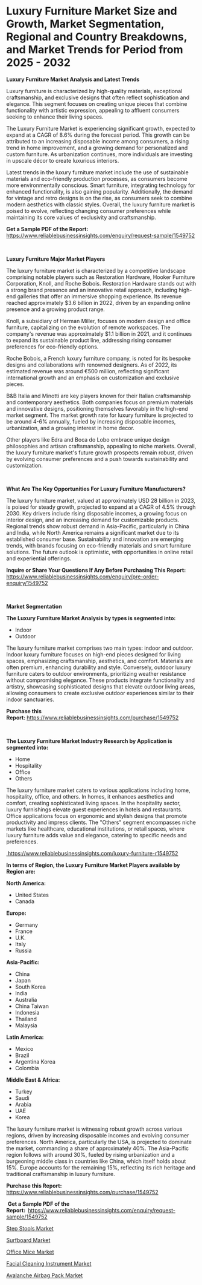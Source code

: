 <p><h1>Luxury Furniture Market Size and Growth, Market Segmentation, Regional and Country Breakdowns, and Market Trends for Period from 2025 -  2032</h1></p><p><strong>Luxury Furniture Market Analysis and Latest Trends</strong></p>
<p><p>Luxury furniture is characterized by high-quality materials, exceptional craftsmanship, and exclusive designs that often reflect sophistication and elegance. This segment focuses on creating unique pieces that combine functionality with artistic expression, appealing to affluent consumers seeking to enhance their living spaces.</p><p>The Luxury Furniture Market is experiencing significant growth, expected to expand at a CAGR of 8.6% during the forecast period. This growth can be attributed to an increasing disposable income among consumers, a rising trend in home improvement, and a growing demand for personalized and custom furniture. As urbanization continues, more individuals are investing in upscale décor to create luxurious interiors.</p><p>Latest trends in the luxury furniture market include the use of sustainable materials and eco-friendly production processes, as consumers become more environmentally conscious. Smart furniture, integrating technology for enhanced functionality, is also gaining popularity. Additionally, the demand for vintage and retro designs is on the rise, as consumers seek to combine modern aesthetics with classic styles. Overall, the luxury furniture market is poised to evolve, reflecting changing consumer preferences while maintaining its core values of exclusivity and craftsmanship.</p></p>
<p><strong>Get a Sample PDF of the Report:&nbsp;</strong> <a href="https://www.reliablebusinessinsights.com/enquiry/request-sample/1549752?utm_campaign=1873&utm_medium=2&utm_source=Github&utm_content=ia&utm_term=04042025&utm_id=luxury-furniture">https://www.reliablebusinessinsights.com/enquiry/request-sample/1549752</a></p>
<p>&nbsp;</p>
<p><strong>Luxury Furniture Major Market Players</strong></p>
<p><p>The luxury furniture market is characterized by a competitive landscape comprising notable players such as Restoration Hardware, Hooker Furniture Corporation, Knoll, and Roche Bobois. Restoration Hardware stands out with a strong brand presence and an innovative retail approach, including high-end galleries that offer an immersive shopping experience. Its revenue reached approximately $3.6 billion in 2022, driven by an expanding online presence and a growing product range.</p><p>Knoll, a subsidiary of Herman Miller, focuses on modern design and office furniture, capitalizing on the evolution of remote workspaces. The company's revenue was approximately $1.1 billion in 2021, and it continues to expand its sustainable product line, addressing rising consumer preferences for eco-friendly options.</p><p>Roche Bobois, a French luxury furniture company, is noted for its bespoke designs and collaborations with renowned designers. As of 2022, its estimated revenue was around €500 million, reflecting significant international growth and an emphasis on customization and exclusive pieces.</p><p>B&B Italia and Minotti are key players known for their Italian craftsmanship and contemporary aesthetics. Both companies focus on premium materials and innovative designs, positioning themselves favorably in the high-end market segment. The market growth rate for luxury furniture is projected to be around 4-6% annually, fueled by increasing disposable incomes, urbanization, and a growing interest in home decor.</p><p>Other players like Edra and Boca do Lobo embrace unique design philosophies and artisan craftsmanship, appealing to niche markets. Overall, the luxury furniture market's future growth prospects remain robust, driven by evolving consumer preferences and a push towards sustainability and customization.</p></p>
<p>&nbsp;</p>
<p><strong>What Are The Key Opportunities For Luxury Furniture Manufacturers?</strong></p>
<p><p>The luxury furniture market, valued at approximately USD 28 billion in 2023, is poised for steady growth, projected to expand at a CAGR of 4.5% through 2030. Key drivers include rising disposable incomes, a growing focus on interior design, and an increasing demand for customizable products. Regional trends show robust demand in Asia-Pacific, particularly in China and India, while North America remains a significant market due to its established consumer base. Sustainability and innovation are emerging trends, with brands focusing on eco-friendly materials and smart furniture solutions. The future outlook is optimistic, with opportunities in online retail and experiential offerings.</p></p>
<p><strong>Inquire or Share Your Questions If Any Before Purchasing This Report:</strong> <a href="https://www.reliablebusinessinsights.com/enquiry/pre-order-enquiry/1549752?utm_campaign=1873&utm_medium=2&utm_source=Github&utm_content=ia&utm_term=04042025&utm_id=luxury-furniture">https://www.reliablebusinessinsights.com/enquiry/pre-order-enquiry/1549752</a></p>
<p>&nbsp;</p>
<p><strong>Market Segmentation</strong></p>
<p><strong>The Luxury Furniture Market Analysis by types is segmented into:</strong></p>
<p><ul><li>Indoor</li><li>Outdoor</li></ul></p>
<p><p>The luxury furniture market comprises two main types: indoor and outdoor. Indoor luxury furniture focuses on high-end pieces designed for living spaces, emphasizing craftsmanship, aesthetics, and comfort. Materials are often premium, enhancing durability and style. Conversely, outdoor luxury furniture caters to outdoor environments, prioritizing weather resistance without compromising elegance. These products integrate functionality and artistry, showcasing sophisticated designs that elevate outdoor living areas, allowing consumers to create exclusive outdoor experiences similar to their indoor sanctuaries.</p></p>
<p><strong>Purchase this Report:&nbsp;</strong><a href="https://www.reliablebusinessinsights.com/purchase/1549752?utm_campaign=1873&utm_medium=2&utm_source=Github&utm_content=ia&utm_term=04042025&utm_id=luxury-furniture">https://www.reliablebusinessinsights.com/purchase/1549752</a></p>
<p>&nbsp;</p>
<p><strong>The Luxury Furniture Market Industry Research by Application is segmented into:</strong></p>
<p><ul><li>Home</li><li>Hospitality</li><li>Office</li><li>Others</li></ul></p>
<p><p>The luxury furniture market caters to various applications including home, hospitality, office, and others. In homes, it enhances aesthetics and comfort, creating sophisticated living spaces. In the hospitality sector, luxury furnishings elevate guest experiences in hotels and restaurants. Office applications focus on ergonomic and stylish designs that promote productivity and impress clients. The "Others" segment encompasses niche markets like healthcare, educational institutions, or retail spaces, where luxury furniture adds value and elegance, catering to specific needs and preferences.</p></p>
<p><a href="https://www.reliablebusinessinsights.com/luxury-furniture-r1549752?utm_campaign=1873&utm_medium=2&utm_source=Github&utm_content=ia&utm_term=04042025&utm_id=luxury-furniture">&nbsp;https://www.reliablebusinessinsights.com/luxury-furniture-r1549752</a></p>
<p><strong>In terms of Region, the Luxury Furniture Market Players available by Region are:</strong></p>
<p>
    <p> <strong> North America: </strong>
        <ul>
            <li>United States</li>
            <li>Canada</li>
        </ul>
        </p> 
    <p> <strong> Europe: </strong>
        <ul>
            <li>Germany</li>
            <li>France</li>
            <li>U.K.</li>
            <li>Italy</li>
            <li>Russia</li>
        </ul>
        </p> 
    <p> <strong> Asia-Pacific: </strong>
        <ul>
            <li>China</li>
            <li>Japan</li>
            <li>South Korea</li>
            <li>India</li>
            <li>Australia</li>
            <li>China Taiwan</li>
            <li>Indonesia</li>
            <li>Thailand</li>
            <li>Malaysia</li>
        </ul>
        </p> 
    <p> <strong> Latin America: </strong>
        <ul>
            <li>Mexico</li>
            <li>Brazil</li>
            <li>Argentina Korea</li>
            <li>Colombia</li>
        </ul>
        </p> 
    <p> <strong> Middle East & Africa: </strong>
        <ul>
            <li>Turkey</li>
            <li>Saudi</li>
            <li>Arabia</li>
            <li>UAE</li>
            <li>Korea</li>
        </ul>
    </p>
    </p>
<p><p>The luxury furniture market is witnessing robust growth across various regions, driven by increasing disposable incomes and evolving consumer preferences. North America, particularly the USA, is projected to dominate the market, commanding a share of approximately 40%. The Asia-Pacific region follows with around 30%, fueled by rising urbanization and a burgeoning middle class in countries like China, which itself holds about 15%. Europe accounts for the remaining 15%, reflecting its rich heritage and traditional craftsmanship in luxury furniture.</p></p>
<p><strong>Purchase this Report: </strong><a href="https://www.reliablebusinessinsights.com/purchase/1549752?utm_campaign=1873&utm_medium=2&utm_source=Github&utm_content=ia&utm_term=04042025&utm_id=luxury-furniture">https://www.reliablebusinessinsights.com/purchase/1549752</a></p>
<p>&nbsp;<strong>Get a Sample PDF of the Report:&nbsp;&nbsp;</strong><a href="https://www.reliablebusinessinsights.com/enquiry/request-sample/1549752?utm_campaign=1873&utm_medium=2&utm_source=Github&utm_content=ia&utm_term=04042025&utm_id=luxury-furniture">https://www.reliablebusinessinsights.com/enquiry/request-sample/1549752</a></p>
<p><strong></strong></p>
<p><p><a href="https://github.com/sokurgleyde/Market-Research-Report-List-1/blob/main/step-stools-market.md?utm_campaign=1873&utm_medium=2&utm_source=Github&utm_content=ia&utm_term=04042025&utm_id=luxury-furniture">Step Stools Market</a></p><p><a href="https://github.com/chlihakwatsi/Market-Research-Report-List-1/blob/main/surfboard-market.md?utm_campaign=1873&utm_medium=2&utm_source=Github&utm_content=ia&utm_term=04042025&utm_id=luxury-furniture">Surfboard Market</a></p><p><a href="https://github.com/jemmysolin5k/Market-Research-Report-List-1/blob/main/office-mice-market.md?utm_campaign=1873&utm_medium=2&utm_source=Github&utm_content=ia&utm_term=04042025&utm_id=luxury-furniture">Office Mice Market</a></p><p><a href="https://github.com/kocssequen/Market-Research-Report-List-1/blob/main/facial-cleaning-instrument-market.md?utm_campaign=1873&utm_medium=2&utm_source=Github&utm_content=ia&utm_term=04042025&utm_id=luxury-furniture">Facial Cleaning Instrument Market</a></p><p><a href="https://github.com/rubiogruis0p/Market-Research-Report-List-1/blob/main/avalanche-airbag-pack-market.md?utm_campaign=1873&utm_medium=2&utm_source=Github&utm_content=ia&utm_term=04042025&utm_id=luxury-furniture">Avalanche Airbag Pack Market</a></p></p>